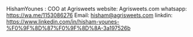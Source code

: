 HishamYounes : COO at Agrisweets
website: Agrisweets.com
whatsapp: https://wa.me/1153086276
Email: hisham@agrisweets.com
linkdin: https://www.linkedin.com/in/hisham-younes-%F0%9F%8D%87%F0%9F%8D%8A-3a197526b
